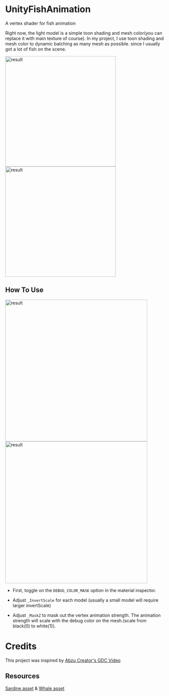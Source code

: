 # UnityFishAnimation
A vertex shader for fish animation

Right now, the light model is a simple toon shading and mesh color(you can replace it with main texture of course). 
In my project, I use toon shading and mesh color to dynamic batching as many mesh as possible. since I usually got a lot of fish on the scene.

<img width="350" alt="result" src="https://user-images.githubusercontent.com/13420668/95992411-7e16ba00-0e60-11eb-8f42-41f471775173.gif"> <img width="350" alt="result" src="https://user-images.githubusercontent.com/13420668/95992394-79ea9c80-0e60-11eb-9181-66ad176b458d.gif">

How To Use
-------------------

<img width="450" alt="result" src="https://user-images.githubusercontent.com/13420668/95993221-70adff80-0e61-11eb-9dd9-6ee71c29ef5c.png"><img width="450" alt="result" src="https://user-images.githubusercontent.com/13420668/95992404-7c4cf680-0e60-11eb-88ac-b78886519ee5.gif">

- First, toggle on the `DEBUG_COLOR_MASK` option in the material inspector.

- Adjust `_InvertScale` for each model (usually a small model will require larger invertScale)

- Adjust `_MaskZ` to mask out the vertex animation strength. The animation strength will scale with the debug color on the mesh.(scale from black(0) to white(1)).

Credits
======

This project was inspired by [Abzu Creator's GDC Video]

Resources
-------------------
[Sardine asset] & [Whale asset]


[Abzu Creator's GDC Video]: https://youtu.be/l9NX06mvp2E
[Sardine asset]: https://assetstore.unity.com/packages/3d/characters/animals/fish/sardine-37963
[Whale asset]: https://assetstore.unity.com/packages/3d/characters/animals/fish/humpback-whale-3547
